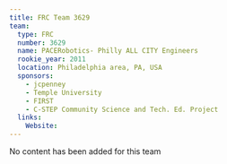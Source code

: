 ```yaml
---
title: FRC Team 3629
team:
  type: FRC
  number: 3629
  name: PACERobotics- Philly ALL CITY Engineers
  rookie_year: 2011
  location: Philadelphia area, PA, USA
  sponsors:
    - jcpenney
    - Temple University
    - FIRST
    - C-STEP Community Science and Tech. Ed. Project
  links:
    Website: 
---
```

No content has been added for this team